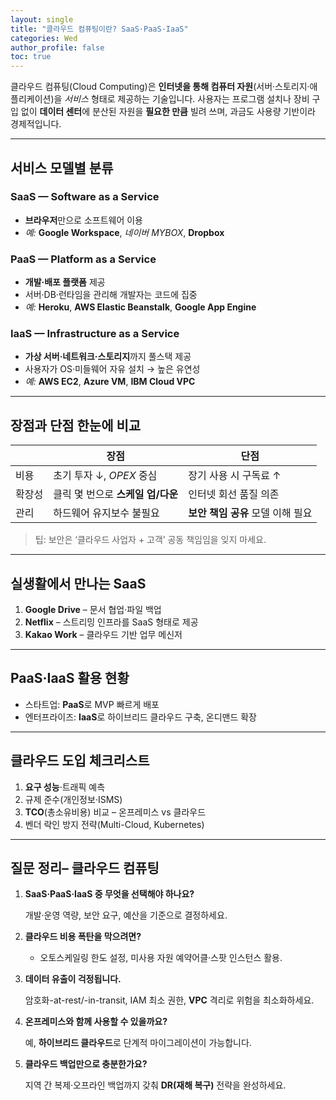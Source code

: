 ```yaml
---
layout: single
title: "클라우드 컴퓨팅이란? SaaS·PaaS·IaaS"
categories: Wed
author_profile: false
toc: true
---
```


클라우드 컴퓨팅(Cloud Computing)은 **인터넷을 통해 컴퓨터 자원**(서버·스토리지·애플리케이션)을 *서비스* 형태로 제공하는 기술입니다. 사용자는 프로그램 설치나 장비 구입 없이 **데이터 센터**에 분산된 자원을 **필요한 만큼** 빌려 쓰며, 과금도 사용량 기반이라 경제적입니다.

------

## 서비스 모델별 분류

### SaaS — Software as a Service

- **브라우저**만으로 소프트웨어 이용
- *예:* **Google Workspace**, *네이버 MYBOX*, **Dropbox**

### PaaS — Platform as a Service

- **개발‧배포 플랫폼** 제공
- 서버·DB·런타임을 관리해 개발자는 코드에 집중
- *예:* **Heroku**, **AWS Elastic Beanstalk**, **Google App Engine**

### IaaS — Infrastructure as a Service

- **가상 서버·네트워크·스토리지**까지 풀스택 제공
- 사용자가 OS·미들웨어 자유 설치 → 높은 유연성
- *예:* **AWS EC2**, **Azure VM**, **IBM Cloud VPC**

------

## 장점과 단점 한눈에 비교

|        | **장점**                          | **단점**                          |
| ------ | --------------------------------- | --------------------------------- |
| 비용   | 초기 투자 ↓, *OPEX* 중심          | 장기 사용 시 구독료 ↑             |
| 확장성 | 클릭 몇 번으로 **스케일 업/다운** | 인터넷 회선 품질 의존             |
| 관리   | 하드웨어 유지보수 불필요          | **보안 책임 공유** 모델 이해 필요 |

> 팁: 보안은 ‘클라우드 사업자 + 고객’ 공동 책임임을 잊지 마세요.

------

## 실생활에서 만나는 SaaS

1. **Google Drive** – 문서 협업·파일 백업
2. **Netflix** – 스트리밍 인프라를 SaaS 형태로 제공
3. **Kakao Work** – 클라우드 기반 업무 메신저

------

## PaaS·IaaS 활용 현황

- 스타트업: **PaaS**로 MVP 빠르게 배포
- 엔터프라이즈: **IaaS**로 하이브리드 클라우드 구축, 온디맨드 확장

------

## 클라우드 도입 체크리스트

1. **요구 성능**·트래픽 예측
2. 규제 준수(개인정보·ISMS)
3. **TCO**(총소유비용) 비교 – 온프레미스 vs 클라우드
4. 벤더 락인 방지 전략(Multi-Cloud, Kubernetes)

------

## 질문 정리– 클라우드 컴퓨팅

1. **SaaS·PaaS·IaaS 중 무엇을 선택해야 하나요?**

   개발·운영 역량, 보안 요구, 예산을 기준으로 결정하세요.

2. **클라우드 비용 폭탄을 막으려면?**

   - 오토스케일링 한도 설정, 미사용 자원 예약어클·스팟 인스턴스 활용.

3. **데이터 유출이 걱정됩니다.**

   암호화-at-rest/-in-transit, IAM 최소 권한, **VPC** 격리로 위험을 최소화하세요.

4. **온프레미스와 함께 사용할 수 있을까요?**

   예, **하이브리드 클라우드**로 단계적 마이그레이션이 가능합니다.

5. **클라우드 백업만으로 충분한가요?**

   지역 간 복제·오프라인 백업까지 갖춰 **DR(재해 복구)** 전략을 완성하세요.
